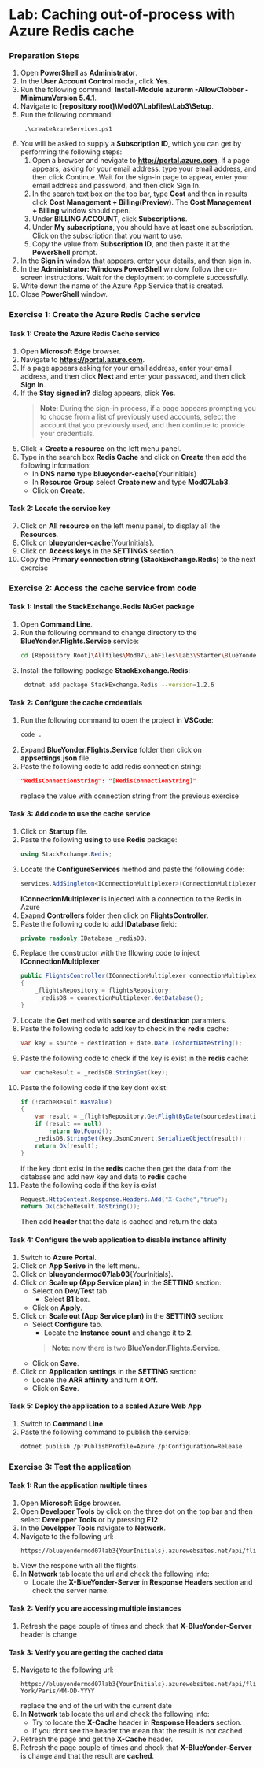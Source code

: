 # Lab: Caching out-of-process with Azure Redis cache

### Preparation Steps

1. Open **PowerShell** as **Administrator**.
2. In the **User Account Control** modal, click **Yes**.
3. Run the following command: **Install-Module azurerm -AllowClobber -MinimumVersion 5.4.1**.
4. Navigate to **[repository root]\Mod07\Labfiles\Lab3\Setup**.
5. Run the following command:
    ```batch
     .\createAzureServices.ps1
    ```
6. You will be asked to supply a **Subscription ID**, which you can get by performing the following steps:
    1. Open a browser and nevigate to **http://portal.azure.com**. If a page appears, asking for your email address, type your email address, and then click Continue. Wait for the sign-in page to appear, enter your email address and password, and then click Sign In.
    2. In the search text box on the top bar, type **Cost** and then in results click **Cost Management + Billing(Preview)**. The **Cost Management + Billing** window should open.
    3. Under **BILLING ACCOUNT**, click **Subscriptions**.
    4. Under **My subscriptions**, you should have at least one subscription. Click on the subscription that you want to use.
    5. Copy the value from **Subscription ID**, and then paste it at the **PowerShell** prompt. 
7. In the **Sign in** window that appears, enter your details, and then sign in.
8. In the **Administrator: Windows PowerShell** window, follow the on-screen instructions. Wait for the deployment to complete successfully.
9. Write down the name of the Azure App Service that is created.
10. Close **PowerShell** window.

### Exercise 1: Create the Azure Redis Cache service

#### Task 1: Create the Azure Redis Cache service

1. Open **Microsoft Edge** browser.
2. Navigate to **https://portal.azure.com**.
3. If a page appears asking for your email address, enter your email address, and then click **Next** and enter your password, and then click **Sign In**.
4. If the **Stay signed in?** dialog appears, click **Yes**.
   >**Note**: During the sign-in process, if a page appears prompting you to choose from a list of previously used accounts, select the account that you previously used, and then continue to provide your credentials.
5. Click **+ Create a resource** on the left menu panel.
6. Type in the search box **Redis Cache** and click on **Create** then add the following information:
    - In **DNS name** type **blueyonder-cache**{YourInitials}
    - In **Resource Group** select **Create new** and type **Mod07Lab3**.
    - Click on **Create**.

#### Task 2: Locate the service key 

7. Click on **All resource** on the left menu panel, to display all the **Resources**.
8. Click on **blueyonder-cache**{YourInitials}.
9. Click on **Access keys** in the **SETTINGS** section.
10. Copy the **Primary connection string (StackExchange.Redis)** to the next exercise

### Exercise 2: Access the cache service from code

#### Task 1: Install the StackExchange.Redis NuGet package

1. Open **Command Line**.
2. Run the following command to change directory to the **BlueYonder.Flights.Service** service:
    ```bash
    cd [Repository Root]\Allfiles\Mod07\LabFiles\Lab3\Starter\BlueYonder.Flights\BlueYonder.Flights.Service
    ```
3. Install the following package **StackExchange.Redis**:
   ```bash
    dotnet add package StackExchange.Redis --version=1.2.6
   ```

#### Task 2: Configure the cache credentials

1. Run the following command to open the project in **VSCode**:
    ```bash
    code .
    ```
2. Expand **BlueYonder.Flights.Service** folder then click on **appsettings.json** file.
3. Paste the following code to add redis connection string:
    ```json
    "RedisConnectionString": "[RedisConnectionString]"
    ```
    replace the value with connection string from the previous exercise

#### Task 3: Add code to use the cache service

1. Click on **Startup** file.
2. Paste the following **using** to use **Redis** package:
    ```cs
    using StackExchange.Redis;
    ```
3. Locate the **ConfigureServices** method and paste the following code:
    ```cs
    services.AddSingleton<IConnectionMultiplexer>(ConnectionMultiplexer.Connect(Configuration["RedisConnectionString"]));
    ```
    **IConnectionMultiplexer** is injected with a connection to the Redis in Azure
4. Exapnd **Controllers** folder then click on **FlightsController**.
5. Paste the following code to add **IDatabase** field:
    ```cs
    private readonly IDatabase _redisDB;
    ```
6. Replace the constructor with the fllowing code to inject **IConnectionMultiplexer**
    ```cs
    public FlightsController(IConnectionMultiplexer connectionMultiplexer, IFlightsRepository flightsRepository)
    {
        _flightsRepository = flightsRepository;
         _redisDB = connectionMultiplexer.GetDatabase();
    }
    ```
7. Locate the **Get** method with **source** and **destination** paramters.
8. Paste the following code to add key to check in the **redis** cache:
    ```cs
    var key = source + destination + date.Date.ToShortDateString();
    ```
9. Paste the following code to check if the key is exist in the **redis** cache:
    ```cs
    var cacheResult = _redisDB.StringGet(key);
    ```
10. Paste the following code if the key dont exist:
    ```cs
    if (!cacheResult.HasValue)
    {
        var result = _flightsRepository.GetFlightByDate(sourcedestination, date);
        if (result == null)
            return NotFound();
        _redisDB.StringSet(key,JsonConvert.SerializeObject(result));
        return Ok(result);
    }
    ```
    if the key dont exist in the **redis** cache then get the data from the database and add new key and data to **redis** cache
11. Paste the following code if the key is exist 
    ```cs
    Request.HttpContext.Response.Headers.Add("X-Cache","true");
    return Ok(cacheResult.ToString());
    ```
    Then add **header** that the data is cached and return the data

#### Task 4: Configure the web application to disable instance affinity

1. Switch to **Azure Portal**.
2. Click on **App Serive** in the left menu.
3. Click on **blueyondermod07lab03**{YourInitials}.
4. Click on **Scale up (App Service plan)** in the **SETTING** section:
    - Select on **Dev/Test** tab.
        - Select **B1** box.
    - Click on **Apply**. 
5. Click on **Scale out (App Service plan)** in the **SETTING** section:
    - Select **Configure** tab.
        - Locate the **Instance count** and change it to **2**.
        > **Note:** now there is two **BlueYonder.Flights.Service**.
    - Click on **Save**.
6. Click on **Application settings** in the **SETTING** section:
    - Locate the **ARR affinity** and turn it **Off**.
    - Click on **Save**.

#### Task 5: Deploy the application to a scaled Azure Web App

1. Switch to **Command Line**.
1. Paste the following command to publish the service:
    ```bash
    dotnet publish /p:PublishProfile=Azure /p:Configuration=Release
    ```

### Exercise 3: Test the application

#### Task 1: Run the application multiple times

1. Open **Microsoft Edge**  browser. 
2.  Open **Develpper Tools** by click on the three dot on the top bar and then select **Develpper Tools** or by pressing **F12**.
4.  In the **Develpper Tools** navigate to **Network**.
5.  Navigate to the following url:
    ```url
    https://blueyondermod07lab3{YourInitials}.azurewebsites.net/api/flights
    ```
6. View the respone with all the flights.
7.  In **Network** tab locate the url and check the following info:
    - Locate the **X-BlueYonder-Server** in **Response Headers** section and check the server name.


#### Task 2: Verify you are accessing multiple instances

1. Refresh the page couple of times and check that **X-BlueYonder-Server** header is change 

#### Task 3: Verify you are getting the cached data

5.  Navigate to the following url:
    ```url
    https://blueyondermod07lab3{YourInitials}.azurewebsites.net/api/flights/New York/Paris/MM-DD-YYYY
    ```
    replace the end of the url with the current date
6. In **Network** tab locate the url and check the following info:
    - Try to locate the **X-Cache** header in **Response Headers** section.
    - If you dont see the header the mean that the result is not cached
7. Refresh the page and get the **X-Cache** header.
8. Refresh the page couple of times and check that **X-BlueYonder-Server** is change and that the result are **cached**.